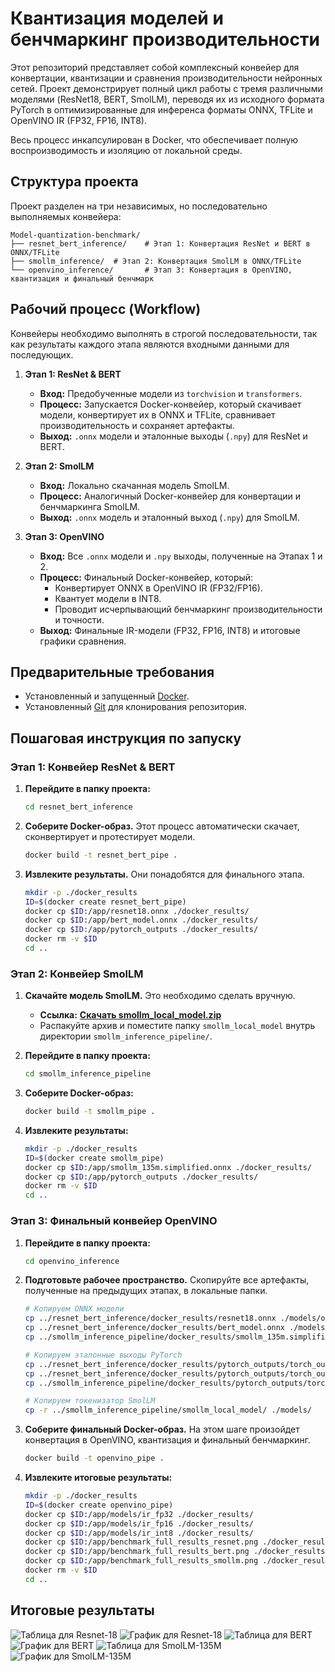 # Квантизация моделей и бенчмаркинг производительности

Этот репозиторий представляет собой комплексный конвейер для конвертации, квантизации и сравнения производительности нейронных сетей. Проект демонстрирует полный цикл работы с тремя различными моделями (ResNet18, BERT, SmolLM), переводя их из исходного формата PyTorch в оптимизированные для инференса форматы ONNX, TFLite и OpenVINO IR (FP32, FP16, INT8).

Весь процесс инкапсулирован в Docker, что обеспечивает полную воспроизводимость и изоляцию от локальной среды.

## Структура проекта

Проект разделен на три независимых, но последовательно выполняемых конвейера:

```
Model-quantization-benchmark/
├── resnet_bert_inference/    # Этап 1: Конвертация ResNet и BERT в ONNX/TFLite
├── smollm_inference/  # Этап 2: Конвертация SmolLM в ONNX/TFLite
└── openvino_inference/       # Этап 3: Конвертация в OpenVINO, квантизация и финальный бенчмарк
```

## Рабочий процесс (Workflow)

Конвейеры необходимо выполнять в строгой последовательности, так как результаты каждого этапа являются входными данными для последующих.

1.  **Этап 1: ResNet & BERT**
    *   **Вход:** Предобученные модели из `torchvision` и `transformers`.
    *   **Процесс:** Запускается Docker-конвейер, который скачивает модели, конвертирует их в ONNX и TFLite, сравнивает производительность и сохраняет артефакты.
    *   **Выход:** `.onnx` модели и эталонные выходы (`.npy`) для ResNet и BERT.

2.  **Этап 2: SmolLM**
    *   **Вход:** Локально скачанная модель SmolLM.
    *   **Процесс:** Аналогичный Docker-конвейер для конвертации и бенчмаркинга SmolLM.
    *   **Выход:** `.onnx` модель и эталонный выход (`.npy`) для SmolLM.

3.  **Этап 3: OpenVINO**
    *   **Вход:** Все `.onnx` модели и `.npy` выходы, полученные на Этапах 1 и 2.
    *   **Процесс:** Финальный Docker-конвейер, который:
        *   Конвертирует ONNX в OpenVINO IR (FP32/FP16).
        *   Квантует модели в INT8.
        *   Проводит исчерпывающий бенчмаркинг производительности и точности.
    *   **Выход:** Финальные IR-модели (FP32, FP16, INT8) и итоговые графики сравнения.

## Предварительные требования

*   Установленный и запущенный [Docker](https://www.docker.com/get-started).
*   Установленный [Git](https://git-scm.com/downloads) для клонирования репозитория.

## Пошаговая инструкция по запуску

### Этап 1: Конвейер ResNet & BERT

1.  **Перейдите в папку проекта:**
    ```bash
    cd resnet_bert_inference
    ```
2.  **Соберите Docker-образ.** Этот процесс автоматически скачает, сконвертирует и протестирует модели.
    ```bash
    docker build -t resnet_bert_pipe .
    ```
3.  **Извлеките результаты.** Они понадобятся для финального этапа.
    ```bash
    mkdir -p ./docker_results
    ID=$(docker create resnet_bert_pipe)
    docker cp $ID:/app/resnet18.onnx ./docker_results/
    docker cp $ID:/app/bert_model.onnx ./docker_results/
    docker cp $ID:/app/pytorch_outputs ./docker_results/
    docker rm -v $ID
    cd ..
    ```

### Этап 2: Конвейер SmolLM

1.  **Скачайте модель SmolLM.** Это необходимо сделать вручную.
    *   **Ссылка:** [**Скачать smollm_local_model.zip**](https://disk.yandex.ru/d/wbFN_vuhuHj9iA)
    *   Распакуйте архив и поместите папку `smollm_local_model` внутрь директории `smollm_inference_pipeline/`.

2.  **Перейдите в папку проекта:**
    ```bash
    cd smollm_inference_pipeline
    ```
3.  **Соберите Docker-образ:**
    ```bash
    docker build -t smollm_pipe .
    ```
4.  **Извлеките результаты:**
    ```bash
    mkdir -p ./docker_results
    ID=$(docker create smollm_pipe)
    docker cp $ID:/app/smollm_135m.simplified.onnx ./docker_results/
    docker cp $ID:/app/pytorch_outputs ./docker_results/
    docker rm -v $ID
    cd ..
    ```

### Этап 3: Финальный конвейер OpenVINO

1.  **Перейдите в папку проекта:**
    ```bash
    cd openvino_inference
    ```
2.  **Подготовьте рабочее пространство.** Скопируйте все артефакты, полученные на предыдущих этапах, в локальные папки.
    ```bash
    # Копируем ONNX модели
    cp ../resnet_bert_inference/docker_results/resnet18.onnx ./models/onnx/
    cp ../resnet_bert_inference/docker_results/bert_model.onnx ./models/onnx/
    cp ../smollm_inference_pipeline/docker_results/smollm_135m.simplified.onnx ./models/onnx/smollm_135m.onnx

    # Копируем эталонные выходы PyTorch
    cp ../resnet_bert_inference/docker_results/pytorch_outputs/torch_output_resnet.npy ./data/pytorch_outputs/
    cp ../resnet_bert_inference/docker_results/pytorch_outputs/torch_output_bert.npy ./data/pytorch_outputs/
    cp ../smollm_inference_pipeline/docker_results/pytorch_outputs/torch_output_smollm.npy ./data/pytorch_outputs/

    # Копируем токенизатор SmolLM
    cp -r ../smollm_inference_pipeline/smollm_local_model/ ./models/
    ```
3.  **Соберите финальный Docker-образ.** На этом шаге произойдет конвертация в OpenVINO, квантизация и финальный бенчмаркинг.
    ```bash
    docker build -t openvino_pipe .
    ```
4.  **Извлеките итоговые результаты:**
    ```bash
    mkdir -p ./docker_results
    ID=$(docker create openvino_pipe)
    docker cp $ID:/app/models/ir_fp32 ./docker_results/
    docker cp $ID:/app/models/ir_fp16 ./docker_results/
    docker cp $ID:/app/models/ir_int8 ./docker_results/
    docker cp $ID:/app/benchmark_full_results_resnet.png ./docker_results/
    docker cp $ID:/app/benchmark_full_results_bert.png ./docker_results/
    docker cp $ID:/app/benchmark_full_results_smollm.png ./docker_results/
    docker rm -v $ID
    cd ..
    ```

## Итоговые результаты

![Таблица для Resnet-18](table_resnet18.png)
![График для Resnet-18](summary_performance_resnet.png)
![Таблица для BERT](table_bert.png)
![График для BERT](summary_performance_bert.png)
![Таблица для SmolLM-135M](table_smollm.png)
![График для SmolLM-135M](summary_performance_smollm.png)

